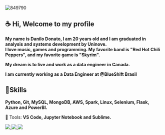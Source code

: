 ![849790](https://user-images.githubusercontent.com/51414398/136880919-f1d1795c-75a7-4fa0-ae29-4967ef685c89.gif)

## ☕ Hi, Welcome to my profile 

**My name is Danilo Donato, I am 20 years old and I am graduated in analysis and systems development by Uninove.
<br>I love music, games and programming. My favorite band is "Red Hot Chili Peppers", and my favorite game is "Skyrim".**

**My dream is to live and work as a data engineer in Canada.**

**I am currently working as a Data Engineer at @BlueShift Brasil**

## 🔮Skills

**Python, Git, MySQL, MongoDB, AWS, Spark, Linux, Selenium, Flask, Azure and PowerBI.**

🔧 Tools: **VS Code, Jupyter Notebook and Sublime.**
	
 <p align="left">

  <a href="https://www.linkedin.com/in/danilodonato/" alt="Linkedin">
    <img src="https://img.shields.io/badge/-Linkedin-1A1C26?style=for-the-badge&logo=Linkedin&logoColor=1ABFE6&link=https://www.linkedin.com/in/danilodonato/"/>
  </a>


  <a href="https://www.instagram.com/daan.py/" alt="Instagram">
    <img src="https://img.shields.io/badge/-Instagram-1A1C26?style=for-the-badge&logo=Instagram&logoColor=1ABFE6&link=https://www.instagram.com/daan.py/"/>
  </a>


  <a href="https://discord.gg/kzCs586SHe" alt="Discord">
    <img src="https://img.shields.io/badge/-Discord-1A1C26?style=for-the-badge&logo=Discord&logoColor=1ABFE6&link=https://discord.gg/kzCs586SHe"/>
	  
  </a>		
	
</p>  
